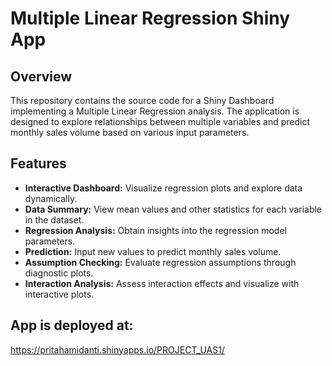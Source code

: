 # Multiple Linear Regression Shiny App
## Overview
This repository contains the source code for a Shiny Dashboard implementing a Multiple Linear Regression analysis. The application is designed to explore relationships between multiple variables and predict monthly sales volume based on various input parameters.
## Features
- **Interactive Dashboard:** Visualize regression plots and explore data dynamically.
- **Data Summary:** View mean values and other statistics for each variable in the dataset.
- **Regression Analysis:** Obtain insights into the regression model parameters.
- **Prediction:** Input new values to predict monthly sales volume.
- **Assumption Checking:** Evaluate regression assumptions through diagnostic plots.
- **Interaction Analysis:** Assess interaction effects and visualize with interactive plots.

## App is deployed at:
https://pritahamidanti.shinyapps.io/PROJECT_UAS1/ 
